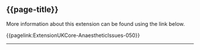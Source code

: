 ## {{page-title}}

More information about this extension can be found using the link below.

{{pagelink:ExtensionUKCore-AnaestheticIssues-050}}


---
